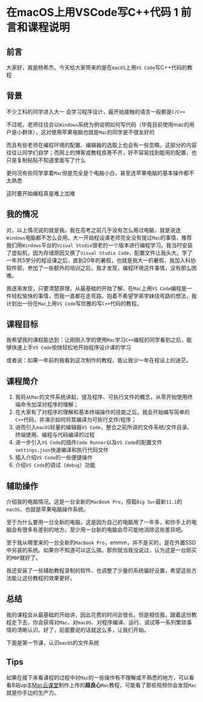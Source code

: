 # 在macOS上用VSCode写C++代码 1 前言和课程说明

## 前言

大家好，我是杨希杰。今天给大家带来的是在`macOS`上用`VS Code`写C++代码的教程

## 背景

不少工科的同学进入大一 会学习程序设计，最开始接触的语言一般都是`C/C++`

不过呢，老师往往会以`Windows`系统为例说明如何写代码（毕竟目前使用mac的用户是小群体），这对使用苹果电脑也就是`Mac`的同学是不很友好的

而且有些老师在编程环境的配置、编辑器的选取上也会有一些忽略，这部分的内容往往让同学们自学；而网上的博客或教程良莠不齐，好不容易找到能用的配置，也只是复制粘贴不知道里面写了什么

更何况有些同学拿着`Mac`但是完全是个电脑小白，甚至连苹果电脑的基本操作都不太熟悉

这时要开始编程真是难上加难

## 我的情况

对，以上情况说的就是我。我在高考之前几乎没有怎么用过电脑，就是说连`Windows`电脑都不怎么会用。大一开始程设课老师完全没有提过`Mac`的事情，推荐我们用`Windows`平台的`Visual Studio`很老的一个版本进行编程学习。我当时安装了虚拟机，因为存储原因又换了`Visual Studio Code`，配置文件让我头大。学了一年共5学分的程设课之后，直到20年的暑假，也就是我大一的暑假，我加入科协软件部，参加了一些额外的培训之后，我才发现，编程环境这件事情，没有那么困难。

我逐渐发现，只要清楚原理，从最基础的开始了解，在`Mac`上用`VS Code`编程是一件轻松愉快的事情，而我一直都在走弯路。抱着不希望学弟学妹绕弯路的想法，我计划出一份在`Mac`上用`VS Code`写优雅的写`C++`代码的教程。

## 课程目标

我希望我的课程能达到：让刚刚入学的使用`Mac`学习`C++`编程的同学看到之后，能够快速上手`VS Code`愉快轻松地开始程序设计课的学习

或者说：如果一年前的我看到这次制作的教程，能让我少一年在程设上的迷茫。

## 课程简介

1. 我将从`Mac`的文件系统讲起，提及程序、可执行文件的概念，从零开始使用终端命令加深对程序的理解；
2. 在大家有了对程序的理解和基本终端操作的技能之后，我会开始编写简单的`C++`代码，并演示如何将其编译为可执行文件/程序；
3. 进而引入`macOS`轻量的编辑器`VS Code`，整合之前所讲的文件系统/文件目录、终端使用、编程与代码编译的过程
4. 进一步引入`VS Code`的插件`Code Runner`以及`VS Code`的配置文件`settings.json`快速编译和执行代码文件
5. 插入介绍`VS Code`的一些便捷操作
6. 介绍`VS Code`的调试（`debug`）功能

## 辅助操作

介绍我的电脑情况。这是一台全新的`MacBook Pro`，搭载`Big Sur`最新`11.1`的`macOS`、也就是苹果电脑操作系统。

至于为什么要用一台全新的电脑，这是因为自己的电脑用了一年多，和你手上的电脑会有很多有差别的地方。至少用一台新的电脑会尽可能地消除这些差异吧。

至于我从哪里来的一台全新的`MacBook Pro`，emmm，并不是买的，是在外置SSD中另装的系统。如果你不知道可以这么搞，那你就当我没说过，认为这是一台刚买的`MBP`就好了。

我还安装了一些辅助教程录制的软件、也调整了少量的系统偏好设置，希望这些方法能让这份教程的效果更好。

## 总结

我的课程会从最基础的开始讲，因此花费的时间会很长。但是相信我，跟着这份教程走下去，你会获得对`Mac`、对`macOS`、对程序编译、运行、调试等一系列繁琐事情的清晰认识。好了，前面要说的话就这么多，让我们开始。

下面是第一节课，认识`macOS`的文件系统

## Tips

如果在接下来看课程的过程中对`Mac`的一些操作有不理解或不熟悉的地方，可以看看B站up主[Mac云课堂](https://space.bilibili.com/41062266)制作上传的**超良心**`Mac`教程，可能看了那些视频你会发现`Mac`就是你手边的生产力。